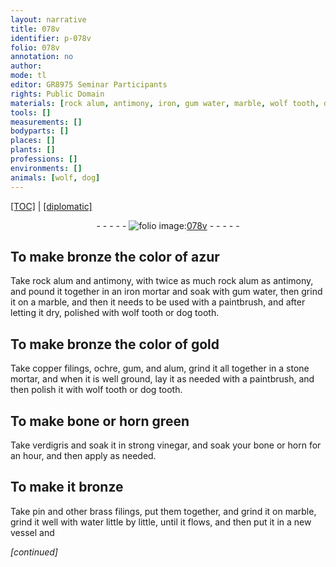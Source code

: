 ```yaml
---
layout: narrative
title: 078v
identifier: p-078v
folio: 078v
annotation: no
author:
mode: tl
editor: GR8975 Seminar Participants
rights: Public Domain
materials: [rock alum, antimony, iron, gum water, marble, wolf tooth, dog tooth, copper, ochre, gum, alum, stone, bone, horn, verdigris, vinegar, bronze, pin, brass, water]
tools: []
measurements: []
bodyparts: []
places: []
plants: []
professions: []
environments: []
animals: [wolf, dog]
---
```


<p><a href="{{ site.baseurl }}/translation/" target="_blank">[TOC]</a> | <a href="{{ site.baseurl }}/texts/p-078v_tc/">[diplomatic]</a></p><div class="folio" align="center">- - - - - <a href="http://gallica.bnf.fr/ark:/12148/btv1b10500001g/f162.item" target="_blank"><img src="https://cu-mkp.github.io/2017-workshop-edition/assets/photo-icon.png" alt="folio image: " style="display:inline-block; margin-bottom:-3px;"/>078v</a> - - - - - </div>  
  

## To make bronze the color of azur

 
Take <span class="m">rock alum</span> and <span class="m">antimony</span>, with twice as much <span class="m">rock alum</span> as <span class="m">antimony</span>, and pound it together in an <span class="m">iron</span> mortar and soak with <span class="m">gum water</span>, then grind it on a <span class="m">marble</span>, and then it needs to be used with a paintbrush, and after letting it dry, polished with <span class="m"><span class="al">wolf</span> tooth</span> or <span class="m"><span class="al">dog</span> tooth</span>.
 
 
  

## To make bronze the color of gold

 
Take <span class="m">copper</span> filings, <span class="m">ochre</span>, <span class="m">gum</span>, and <span class="m">alum</span>, grind it all together in a <span class="m">stone</span> mortar, and when it is well ground, lay it as needed with a paintbrush, and then polish it with <span class="m"><span class="al">wolf</span> tooth</span> or <span class="m"><span class="al">dog</span> tooth</span>.
 
 
  

## To make <span class="m">bone</span> or <span class="m">horn</span> green

 
Take <span class="m">verdigris</span> and soak it in strong <span class="m">vinegar</span>, and soak your <span class="m">bone</span> or <span class="m">horn</span> for an hour, and then apply as needed.
 
 
  

## To make <span class="sup">it</span> <span class="m">bronze</span>

 
Take <span class="m">pin</span> and other <span class="m">brass</span> filings, put them together, and grind it on <span class="m">marble</span>, grind it well with <span class="m">water</span> little by little, until it flows, and then put it in a new vessel and
 
*[continued]*
 
